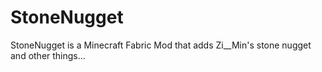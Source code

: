 # StoneNugget
StoneNugget is a Minecraft Fabric Mod that adds Zi__Min's stone nugget and other things...
